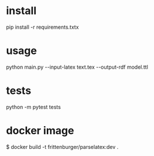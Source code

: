 

# install 

pip install -r requirements.txtx


# usage

python main.py --input-latex text.tex --output-rdf model.ttl


# tests 

python -m pytest tests

# docker image

$ docker build -t frittenburger/parselatex:dev .


